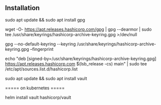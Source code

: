 ## Installation

sudo apt update && sudo apt install gpg

wget -O- https://apt.releases.hashicorp.com/gpg | gpg --dearmor | sudo tee /usr/share/keyrings/hashicorp-archive-keyring.gpg >/dev/null

gpg --no-default-keyring --keyring /usr/share/keyrings/hashicorp-archive-keyring.gpg –fingerprint

 echo "deb [signed-by=/usr/share/keyrings/hashicorp-archive-keyring.gpg] https://apt.releases.hashicorp.com $(lsb_release -cs) main" | 
 sudo tee /etc/apt/sources.list.d/hashicorp.list

 sudo apt update && sudo apt install vault

 ===== on kubernetes =====

 helm install vault hashicorp/vault

